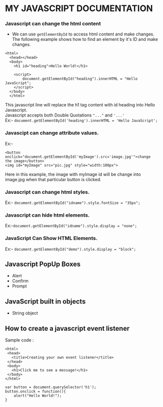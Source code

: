 # MY JAVASCRIPT DOCUMENTATION

### Javascript can change the html content
- We can use ```getElementById``` to access html content and make changes. The following example shows how to find an element by it's ID and make changes.<br/>
```
<html>
  <head></head>
  <body>
    <h1 id="heading">Hello World!</h1>
    
    <script>
        document.getElementById("heading").innerHTML = "Hello JavaScript";
    </script>
  </body>
  </html>
 ``` 
 
 This javascript line will replace the h1 tag content with id heading into Hello Javascript.<br/>
 Javascript accepts both Double Quotations ```"..."``` and ```'...'``` <br/>
 Ex:- ```document.getElementById('heading').innerHTML = 'Hello JavaScript';```

### Javascipt can change attribute values.
  Ex:-  
  ```
  <button onclick="document.getElementById('myImage').src='image.jpg'">change the image</button>
  <img id="myImage" src="pic.jpg" style="width:100px">
  ```
  Here in this example, the image with myImage id will be change into image.jpg when that particular button is clicked.
### Javascript can change html styles.
   Ex:-     ```document.getElementById("idname").style.fontSize = "35px";```
### Javascript can hide html elements.
   Ex:-```document.getElementById("idname").style.display = "none";```
### JavaScript Can Show HTML Elements.
   Ex:- ```document.getElementById("demo").style.display = "block";```


## Javascript PopUp Boxes
 - Alert
 - Confirm
 - Prompt 
 
## JavaScript built in objects
 - String object

## How to create a javascript event listener
Sample code :
```
<html>
 <head>
   <title>Creating your own event listener</title>
 </head>
 <body>
   <h1>Click me to see a message!</h1>
 </body>
</html>
```
```
var button = document.querySelector('h1');
button.onclick = function(){
    alert("Hello World!");
}
```
